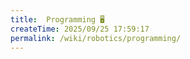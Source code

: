 ```yaml
---
title: ️ Programming 🖥
createTime: 2025/09/25 17:59:17
permalink: /wiki/robotics/programming/
---
```

